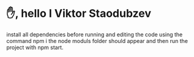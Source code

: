 # ✋, hello I Viktor Staodubzev 



install all dependencies before running and editing the code using the command npm i the node moduls folder should appear
and then run the project with npm start.
